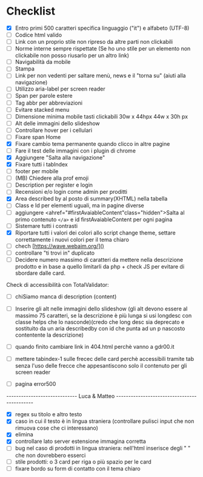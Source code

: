 # Checklist

- [X] Entro primi 500 caratteri specifica linguaggio ("it") e alfabeto (UTF-8)
- [ ] Codice html valido
- [ ] Link con un proprio stile non ripreso da altre parti non clickabili
- [ ] Norme interne sempre rispettate (Se ho uno stile per un elemento non clickabile non posso riusarlo per un altro link)
- [ ] Navigabilità da mobile
- [ ] Stampa
- [ ] Link per non vedenti per saltare menù, news e il "torna su" (aiuti alla navigazione)
- [ ] Utilizzo aria-label per screen reader
- [ ] Span per parole estere
- [ ] Tag abbr per abbreviazioni
- [ ] Evitare stacked menu
- [ ] Dimensione minima mobile tasti clickabili 30w x 44hpx 44w x 30h px
- [ ] Alt delle immagini dello slideshow
- [ ] Controllare hover per i cellulari
- [ ] Fixare span Home
- [X] Fixare cambio tema permanente quando clicco in altre pagine
- [ ] Fare il test delle immagini con i plugin di chrome
- [X] Aggiungere "Salta alla navigazione"
- [X] Fixare tutti i tabIndex
- [ ] footer per mobile
- [ ] (MB) Chiedere alla prof emoji
- [ ] Description per register e login
- [ ] Recensioni e/o login come admin per proditti
- [X] Area described by al posto di summary(XHTML) nella tabella
- [ ] Class e Id per elementi uguali, ma in pagine diverse
- [ ] aggiungere <ahref="#firstAvaiableContent"class="hidden">Salta al primo contenuto `</a>` e id firstAvaiableContent per ogni pagina
- [ ] Sistemare tutti i contrasti
- [X] Riportare tutti i valori dei colori allo script change theme, settare correttamente i nuovi colori per il tema chiaro
- [ ] chech [https://wave.webaim.org/]()
- [ ] controllare "ti trovi in" duplicato
- [ ] Decidere numero massimo di caratteri da mettere nella descrizione prodotto e in base a quello limitarli da php + check JS per evitare di sbordare dalle card.

Check di accessibilità con TotalValidator:

- [ ] chiSiamo manca di description (content)
- [ ] Inserire gli alt nelle immagini dello slideshow (gli alt devono essere al massimo 75 caratteri, se la descrizione è più lunga si usi longdesc con classe helps che lo nasconde)(credo che long desc sia deprecato e sostituito da un aria describedby con id che punta ad un p nascosto contentente la descrizione)
- [ ] quando finito cambiare link in 404.html perchè vanno a gdr00.it
- [ ] mettere tabindex-1 sulle frecec delle card perchè accessibili tramite tab senza l'uso delle frecce che appesantiscono solo il contenuto per gli screen reader
- [ ] pagina error500


----------------------------- Luca & Matteo --------------------------------------------
- [x] regex su titolo e altro testo
- [x] caso in cui il testo è in lingua straniera (controllare pulisci input che non rimuova cose che ci interessano)
- [X] elimina
- [x] controllare lato server estensione immagina corretta
- [ ] bug nel caso di prodotti in lingua straniera: nell'html inserisce degli " " che non dovrebbero esserci
- [ ] stile prodotti: o 3 card per riga o più spazio per le card
- [ ] fixare bordo su form di contatto con il tema chiaro
